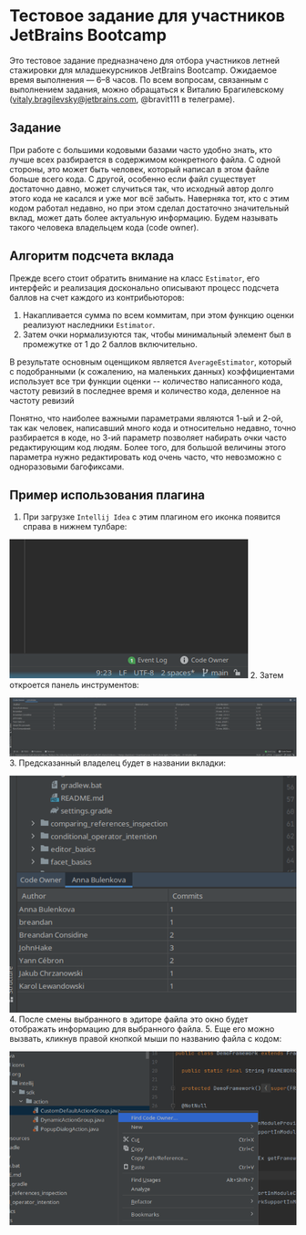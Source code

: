 # Тестовое задание для участников JetBrains Bootcamp

Это тестовое задание предназначено для отбора участников летней стажировки 
для младшекурсников JetBrains Bootcamp. Ожидаемое время выполнения — 6–8 часов.
По всем вопросам, связанным с выполнением задания, можно обращаться к Виталию Брагилевскому 
(vitaly.bragilevsky@jetbrains.com, @bravit111 в телеграме).

## Задание

При работе с большими кодовыми базами часто удобно знать, кто лучше всех разбирается 
в содержимом конкретного файла. С одной стороны, это может быть человек, который 
написал в этом файле больше всего кода. С другой, особенно если файл существует 
достаточно давно, может случиться так, что исходный автор долго этого кода не касался
и уже мог всё забыть. Наверняка тот, кто с этим кодом работал недавно, но при этом
сделал достаточно значительный вклад, может дать более актуальную информацию. 
Будем называть такого человека владельцем кода (code owner).


## Алгоритм подсчета вклада

Прежде всего стоит обратить внимание на класс ```Estimator```, его интерфейс и реализация досконально описывают
процесс подсчета баллов на счет каждого из контрибьюторов:

1. Накапливается сумма по всем коммитам, при этом функцию оценки реализуют наследники ```Estimator```.
2. Затем очки нормализуются так, чтобы минимальный элемент был в промежутке от 1 до 2 баллов включительно.

В результате основным оценщиком является ```AverageEstimator```, который с подобранными (к сожалению, на маленьких данных) коэффициентами
использует все три функции оценки -- количество написанного кода, частоту ревизий в последнее время и количество кода, деленное на частоту ревизий

Понятно, что наиболее важными параметрами являются 1-ый и 2-ой, так как человек, написавший много кода и относительно недавно,
точно разбирается в коде, но 3-ий параметр позволяет набирать очки часто редактирующим код людям. 
Более того, для большой величины этого параметра нужно редактировать код очень часто, что невозможно с одноразовыми багофиксами.

## Пример использования плагина

1. При загрузке ```Intellij Idea``` c этим плагином его иконка появится справа в нижнем тулбаре:

![Toolbar.png](icons/Toolbar.png)
2. Затем откроется панель инструментов:

![ToolWindow.png](icons/ToolWindow.png)
3. Предсказанный владелец будет в названии вкладки:

![CodeOwner.png](icons/CodeOwner.png)
4. После смены выбранного в эдиторе файла это окно будет отображать информацию для выбранного файла.
5. Еще его можно вызвать, кликнув правой кнопкой мыши по названию файла с кодом: 

![ActionButton.png](icons/ActionButton.png)